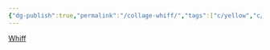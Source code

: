 ```yaml
---
{"dg-publish":true,"permalink":"/collage-whiff/","tags":["c/yellow","c/man","c/face","c/statue","c/mask","c/catavento","c/blue"],"created":"2024-01-04T19:29:15.315-05:00","updated":"2024-01-04T19:29:46.551-05:00"}
---
```



[Whiff](https://www.instagram.com/p/CYfs8mQNgnq/)
